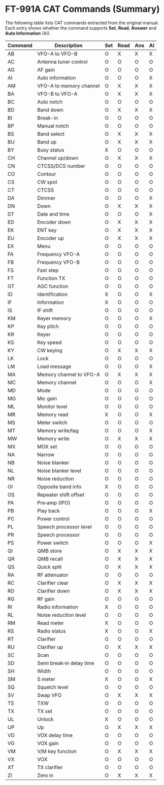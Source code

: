 # FT-991A CAT Commands (Summary)

The following table lists CAT commands extracted from the original manual. Each entry shows whether the command supports **Set**, **Read**, **Answer** and **Auto Information** (AI).

| Command | Description | Set | Read | Ans | AI |
|---------|-------------|-----|------|-----|----|
| AB | VFO-A to VFO-B | O | X | X | X |
| AC | Antenna tuner control | O | O | O | O |
| AG | AF gain | O | O | O | O |
| AI | Auto information | O | O | O | X |
| AM | VFO-A to memory channel | O | X | X | X |
| BA | VFO-B to VFO-A | O | X | X | X |
| BC | Auto notch | O | O | O | O |
| BD | Band down | O | X | X | X |
| BI | Break-in | O | O | O | O |
| BP | Manual notch | O | O | O | O |
| BS | Band select | O | X | X | X |
| BU | Band up | O | X | X | X |
| BY | Busy status | X | O | O | O |
| CH | Channel up/down | O | X | X | X |
| CN | CTCSS/DCS number | O | O | O | O |
| CO | Contour | O | O | O | O |
| CS | CW spot | O | O | O | O |
| CT | CTCSS | O | O | O | O |
| DA | Dimmer | O | O | O | X |
| DN | Down | O | X | X | X |
| DT | Date and time | O | O | O | X |
| ED | Encoder down | O | X | X | X |
| EK | ENT key | O | X | X | X |
| EU | Encoder up | O | X | X | X |
| EX | Menu | O | O | O | O |
| FA | Frequency VFO-A | O | O | O | O |
| FB | Frequency VFO-B | O | O | O | O |
| FS | Fast step | O | O | O | O |
| FT | Function TX | O | O | O | O |
| GT | AGC function | O | O | O | O |
| ID | Identification | X | O | O | X |
| IF | Information | X | O | O | O |
| IS | IF shift | O | O | O | O |
| KM | Keyer memory | O | O | O | X |
| KP | Key pitch | O | O | O | O |
| KR | Keyer | O | O | O | O |
| KS | Key speed | O | O | O | O |
| KY | CW keying | O | X | X | X |
| LK | Lock | O | O | O | O |
| LM | Load message | O | O | O | X |
| MA | Memory channel to VFO-A | O | X | X | X |
| MC | Memory channel | O | O | O | X |
| MD | Mode | O | O | O | O |
| MG | Mic gain | O | O | O | O |
| ML | Monitor level | O | O | O | O |
| MR | Memory read | X | O | O | X |
| MS | Meter switch | O | O | O | O |
| MT | Memory write/tag | O | O | O | X |
| MW | Memory write | O | X | X | X |
| MX | MOX set | O | O | O | O |
| NA | Narrow | O | O | O | O |
| NB | Noise blanker | O | O | O | O |
| NL | Noise blanker level | O | O | O | O |
| NR | Noise reduction | O | O | O | O |
| OI | Opposite band info | X | O | O | O |
| OS | Repeater shift offset | O | O | O | O |
| PA | Pre‑amp (IPO) | O | O | O | O |
| PB | Play back | O | O | O | X |
| PC | Power control | O | O | O | O |
| PL | Speech processor level | O | O | O | O |
| PR | Speech processor | O | O | O | O |
| PS | Power switch | O | O | O | X |
| QI | QMB store | O | X | X | X |
| QR | QMB recall | O | X | X | X |
| QS | Quick split | O | X | X | X |
| RA | RF attenuator | O | O | O | O |
| RC | Clarifier clear | O | X | X | X |
| RD | Clarifier down | O | X | X | X |
| RG | RF gain | O | O | O | O |
| RI | Radio information | X | O | O | O |
| RL | Noise reduction level | O | O | O | O |
| RM | Read meter | X | O | O | O |
| RS | Radio status | X | O | O | X |
| RT | Clarifier | O | O | O | O |
| RU | Clarifier up | O | X | X | X |
| SC | Scan | O | O | O | O |
| SD | Semi break‑in delay time | O | O | O | O |
| SH | Width | O | O | O | O |
| SM | S meter | X | O | O | X |
| SQ | Squelch level | O | O | O | O |
| SV | Swap VFO | O | X | X | X |
| TS | TXW | O | O | O | O |
| TX | TX set | O | O | O | O |
| UL | Unlock | X | O | O | O |
| UP | Up | O | X | X | X |
| VD | VOX delay time | O | O | O | O |
| VG | VOX gain | O | O | O | O |
| VM | V/M key function | O | X | X | X |
| VX | VOX | O | O | O | O |
| XT | TX clarifier | O | O | O | O |
| ZI | Zero in | O | X | X | X |

